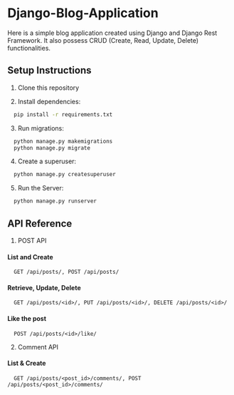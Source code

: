 
#  Django-Blog-Application

Here is a simple blog application created using Django and Django Rest Framework. It also possess CRUD (Create, Read, Update, Delete) functionalities.


## Setup Instructions

1. Clone this repository

2. Install dependencies:

```bash
  pip install -r requirements.txt
```

3. Run migrations:
```bash
  python manage.py makemigrations
  python manage.py migrate
```

4. Create a superuser:
```bash
  python manage.py createsuperuser
```

5. Run the Server:
```bash
  python manage.py runserver
```



## API Reference

1. POST API

#### List and Create

```http
  GET /api/posts/, POST /api/posts/
```

#### Retrieve, Update, Delete

```http
  GET /api/posts/<id>/, PUT /api/posts/<id>/, DELETE /api/posts/<id>/
```

#### Like the post

```http
  POST /api/posts/<id>/like/
```
2. Comment API

#### List & Create

```http
  GET /api/posts/<post_id>/comments/, POST /api/posts/<post_id>/comments/
```


